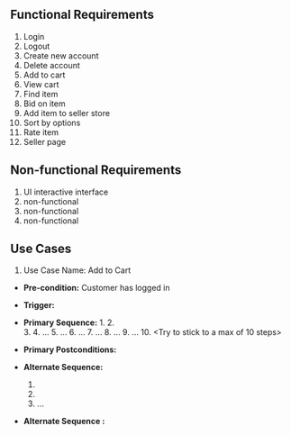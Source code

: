 ## Functional Requirements
1. Login
2. Logout
3. Create new account 
4. Delete account
5. Add to cart
6. View cart
7. Find item
8. Bid on item 
9. Add item to seller store
10. Sort by options
11. Rate item
12. Seller page

## Non-functional Requirements
1. UI interactive interface
2. non-functional
3. non-functional
4. non-functional

## Use Cases
1. Use Case Name:  Add to Cart
- **Pre-condition:** <can be a list or short description> Customer has logged in 
- **Trigger:** <can be a list or short description> 
- **Primary Sequence:**
  1. 
  2.  
  3. 
  4. ... 
  5. ...
  6. ...
  7. ...
  8. ...
  9. ...
  10. <Try to stick to a max of 10 steps>
- **Primary Postconditions:** <can be a list or short description> 
- **Alternate Sequence:** <you can have more than one alternate sequence to 
describe multiple issues that may arise>
  
  1. 
  2. 
  3. ...
- **Alternate Sequence <optional>:** <you can have more than one alternate sequence
to describe multiple issues that may arise>
